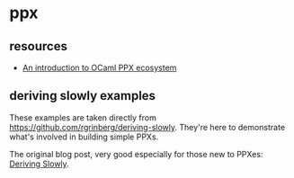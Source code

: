 # ppx

## resources

* [An introduction to OCaml PPX ecosystem](https://tarides.com/blog/2019-05-09-an-introduction-to-ocaml-ppx-ecosystem)

## deriving slowly examples

These examples are taken directly from https://github.com/rgrinberg/deriving-slowly.  They're here to demonstrate what's involved in building simple PPXs.

The original blog post, very good especially for those new to PPXes: [Deriving Slowly](http://rgrinberg.com/posts/deriving-slowly/).
